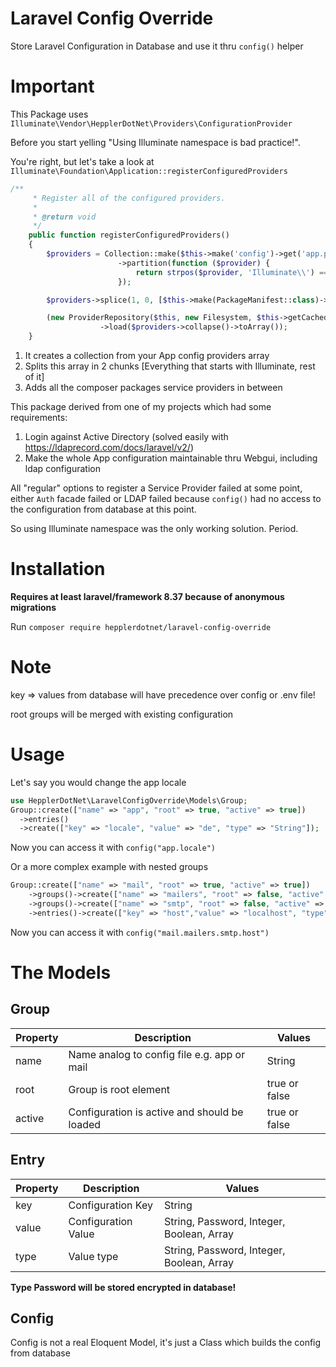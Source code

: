 # Laravel Config Override
Store Laravel Configuration in Database and use it thru `config()` helper

# Important
This Package uses `Illuminate\Vendor\HepplerDotNet\Providers\ConfigurationProvider`

Before you start yelling "Using Illuminate namespace is bad practice!".

You're right, but let's take a look at `Illuminate\Foundation\Application::registerConfiguredProviders`

```php
/**
     * Register all of the configured providers.
     *
     * @return void
     */
    public function registerConfiguredProviders()
    {
        $providers = Collection::make($this->make('config')->get('app.providers'))
                        ->partition(function ($provider) {
                            return strpos($provider, 'Illuminate\\') === 0;
                        });

        $providers->splice(1, 0, [$this->make(PackageManifest::class)->providers()]);

        (new ProviderRepository($this, new Filesystem, $this->getCachedServicesPath()))
                    ->load($providers->collapse()->toArray());
    }
```
1. It creates a collection from your App config providers array
2. Splits this array in 2 chunks [Everything that starts with Illuminate\, rest of it]
3. Adds all the composer packages service providers in between

This package derived from one of my projects which had some requirements:

1. Login against Active Directory (solved easily with https://ldaprecord.com/docs/laravel/v2/)
2. Make the whole App configuration maintainable thru Webgui, including ldap configuration

All "regular" options to register a Service Provider failed at some point, either `Auth` facade failed or LDAP failed because `config()`
had no access to the configuration from database at this point.

So using Illuminate namespace was the only working solution. Period.

# Installation
**Requires at least laravel/framework 8.37 because of anonymous migrations**

Run `composer require hepplerdotnet/laravel-config-override`

# Note
key => values from database will have precedence over config or .env file!

root groups will be merged with existing configuration

# Usage
Let's say you would change the app locale

```php
use HepplerDotNet\LaravelConfigOverride\Models\Group;
Group::create(["name" => "app", "root" => true, "active" => true])
  ->entries()
  ->create(["key" => "locale", "value" => "de", "type" => "String"]);
```
Now you can access it with `config("app.locale")`

Or a more complex example with nested groups

```php
Group::create(["name" => "mail", "root" => true, "active" => true])
    ->groups()->create(["name" => "mailers", "root" => false, "active" => true])
    ->groups()->create(["name" => "smtp", "root" => false, "active" => true])
    ->entries()->create(["key" => "host","value" => "localhost", "type" => "String"]);
```
Now you can access it with `config("mail.mailers.smtp.host")`


# The Models
## Group
| Property | Description | Values |
|----------|-------------|--------|
| name | Name analog to config file e.g. app or mail| String |
| root | Group is root element | true or false |
| active | Configuration is active and should be loaded | true or false|

## Entry
| Property | Description | Values |
|----------|-------------|--------|
| key | Configuration Key | String |
| value | Configuration Value | String, Password, Integer, Boolean, Array |
| type | Value type | String, Password, Integer, Boolean, Array |

**Type Password will be stored encrypted in database!**

## Config
Config is not a real Eloquent Model, it's just a Class which builds the config from database
